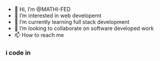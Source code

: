 - 👋 Hi, I’m @MATHI-FED
- 👀 I’m interested in web developemt
- 🌱 I’m currently learning full stack development
- 💞️ I’m looking to collaborate on software developed work
- 📫 How to reach me 

<!---
MATHI-FED/MATHI-FED is a ✨ special ✨ repository because its `README.md` (this file) appears on your GitHub profile.
You can click the Preview link to take a look at your changes.
--->
###  i code in

